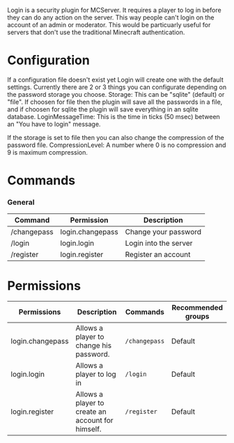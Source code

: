 Login is a security plugin for MCServer.  It requires a player to log in before they can do any action on the server.  This way people can't login on the account of an admin or moderator. This would be particuarly useful for servers that don't use the traditional Minecraft authentication.

# Configuration
If a configuration file doesn't exist yet Login will create one with the default settings. Currently there are 2 or 3 things you can configurate depending on the password storage you choose. Storage: This can be "sqlite" (default) or "file". If choosen for file then the plugin will save all the passwords in a file, and if choosen for sqlite the plugin will save everything in an sqlite database. LoginMessageTime: This is the time in ticks (50 msec) between an "You have to login" message.

If the storage is set to file then you can also change the compression of the password file. CompressionLevel: A number where 0 is no compression and 9 is maximum compression. 			

# Commands

### General
| Command | Permission | Description |
| ------- | ---------- | ----------- |
|/changepass | login.changepass | Change your password|
|/login | login.login | Login into the server|
|/register | login.register | Register an account|



# Permissions
| Permissions | Description | Commands | Recommended groups |
| ----------- | ----------- | -------- | ------------------ |
| login.changepass | Allows a player to change his password. | `/changepass` | Default |
| login.login | Allows a player to log in | `/login` | Default |
| login.register | Allows a player to create an account for himself. | `/register` | Default |
